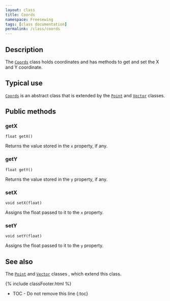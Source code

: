 ```yaml
---
layout: class
title: Coords
namespace: Freesewing
tags: [class documentation]
permalink: /class/coords
---
```

## Description 

The [`Coords`](coords) class holds coordinates and has methods to
get and set the X and Y coordinate.

## Typical use

[`Coords`](coords) is an abstract class that is extended by the [`Point`](point) and 
[`Vector`](vector) classes.

## Public methods

### getX

```php?start_inline=1
float getX() 
```
Returns the value stored in the `x` property, if any.

### getY

```php?start_inline=1
float getY() 
```
Returns the value stored in the `y` property, if any.

### setX

```php?start_inline=1
void setX(float)
```
Assigns the float passed to it to the `x` property.

### setY

```php?start_inline=1
void setY(float)
```
Assigns the float passed to it to the `y` property.

## See also

The [`Point`](point) and [`Vector`](vector) classes
, which extend this class.

{% include classFooter.html %}
* TOC - Do not remove this line
{:toc}

